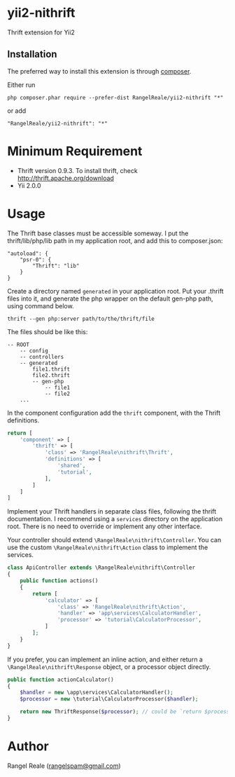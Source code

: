 # yii2-nithrift
Thrift extension for Yii2

## Installation

The preferred way to install this extension is through [composer](http://getcomposer.org/download/).

Either run

```
php composer.phar require --prefer-dist RangelReale/yii2-nithrift "*"
```

or add

```
"RangelReale/yii2-nithrift": "*"
```


# Minimum Requirement

- Thrift version 0.9.3.
  To install thrift, check http://thrift.apache.org/download
- Yii 2.0.0

# Usage

The Thrift base classes must be accessible someway. I put the thrift/lib/php/lib
path in my application root, and add this to composer.json:

```
"autoload": {
    "psr-0": {
        "Thrift": "lib"
    }
}
```

Create a directory named `generated` in your application root.
Put your .thrift files into it, and generate the php wrapper on the 
default gen-php path, using command below.

```
thrift --gen php:server path/to/the/thrift/file
```

The files should be like this:

```
-- ROOT
    -- config
    -- controllers
    -- generated
        file1.thrift
        file2.thrift
        -- gen-php
            -- file1
            -- file2
    ...
```

In the component configuration add the `thrift` component, with the
Thrift definitions.

```php
return [
    'component' => [
        'thrift' => [
            'class' => 'RangelReale\nithrift\Thrift',
            'definitions' => [
                'shared',
                'tutorial',
            ],
        ]
    ]
]
```

Implement your Thrift handlers in separate class files, following the
thrift documentation. I recommend using a `services` directory on the application 
root. There is no need to override or implement any other interface.

Your controller should extend `\RangelReale\nithrift\Controller`. You can use
the custom `\RangelReale\nithrift\Action` class to implement the services.

```php
class ApiController extends \RangelReale\nithrift\Controller
{
    public function actions()
    {
        return [
            'calculator' => [
                'class' => 'RangelReale\nithrift\Action',
                'handler' => 'app\services\CalculatorHandler',
                'processor' => 'tutorial\CalculatorProcessor',
            ]
        ];
    }
}
```

If you prefer, you can implement an inline action, and either return a
`\RangelReale\nithrift\Response` object, or a processor object directly.

```php
public function actionCalculator()
{
    $handler = new \app\services\CalculatorHandler();
    $processor = new \tutorial\CalculatorProcessor($handler);

    return new ThriftResponse($processor); // could be `return $processor;`
}
```

# Author

Rangel Reale (rangelspam@gmail.com)
